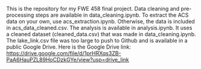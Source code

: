 This is the repository for my FWE 458 final project. 
Data cleaning and pre-processing steps are available in data_cleaning.ipynb.
To extract the ACS data on your own, use acs_extraction.ipynb. Otherwise, the data is included in acs_data_cleaned.csv.
The analysis is available in analysis.ipynb. It uses a cleaned dataset (cleaned_data.csv) that was made in data_cleaning.ipynb.
The lake_link.csv file was too large to push to Github and is available in a public Google Drive. 
Here is the Google Drive link: https://drive.google.com/file/d/1prHRXqs3ZB-PaA6HauPZL89HoCDzkGYe/view?usp=drive_link
